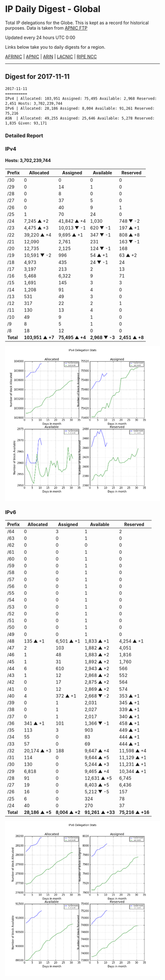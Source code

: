 # IP Daily Digest - Global

Total IP delegations for the Globe. This is kept as a record for historical purposes. Data is taken from [APNIC FTP](https://ftp.apnic.net/)

Updated every 24 hours UTC 0:00

Links below take you to daily digests for a region.

[AFRINIC](./archives/AFRINIC/) | [APNIC](./archives/APNIC/) | [ARIN](./archives/ARIN/) | [LACNIC](./archives/LACNIC/) | [RIPE NCC](./archives/RIPE_NCC/)

---

## Digest for 2017-11-11
```
2017-11-11
==========
IPv4 | Allocated: 103,951 Assigned: 75,495 Available: 2,968 Reserved: 2,451 Hosts: 3,702,239,744
IPv6 | Allocated: 28,186 Assigned: 8,004 Available: 91,261 Reserved: 75,216
ASN  | Allocated: 49,255 Assigned: 25,646 Available: 5,278 Reserved: 1,835 Given: 93,171
```

### Detailed Report

### IPv4

#### Hosts: **3,702,239,744**

| Prefix | Allocated | Assigned | Available | Reserved |
| ----- | ----- | ----- | ----- | ----- |
| /30 | 0 | 0 | 0 | 0 |
| /29 | 0 | 14 | 1 | 0 |
| /28 | 0 | 8 | 0 | 0 |
| /27 | 0 | 37 | 5 | 0 |
| /26 | 0 | 40 | 9 | 1 |
| /25 | 1 | 70 | 24 | 0 |
| /24 | 7,245 ▲ +2 | 41,842 ▲ +4 | 1,030 | 748 ▼ -2 |
| /23 | 4,475 ▲ +3 | 10,013 ▼ -1 | 620 ▼ -1 | 197 ▲ +1 |
| /22 | 39,220 ▲ +4 | 9,695 ▲ +1 | 347 ▼ -1 | 808 ▲ +8 |
| /21 | 12,090 | 2,761 | 231 | 163 ▼ -1 |
| /20 | 12,735 | 2,125 | 124 ▼ -1 | 168 |
| /19 | 10,591 ▼ -2 | 996 | 54 ▲ +1 | 63 ▲ +2 |
| /18 | 4,973 | 435 | 24 ▼ -1 | 24 |
| /17 | 3,197 | 213 | 2 | 13 |
| /16 | 5,468 | 6,322 | 9 | 71 |
| /15 | 1,691 | 145 | 3 | 3 |
| /14 | 1,208 | 91 | 4 | 0 |
| /13 | 531 | 49 | 3 | 0 |
| /12 | 317 | 22 | 2 | 1 |
| /11 | 130 | 13 | 4 | 0 |
| /10 | 49 | 9 | 1 | 0 |
| /9 | 8 | 5 | 1 | 0 |
| /8 | 18 | 12 | 0 | 0 |
| **Total** | **103,951 ▲ +7** | **75,495 ▲ +4** | **2,968 ▼ -3** | **2,451 ▲ +8** |

![ipv4-stats](ipv4-figure.png)

### IPv6

| Prefix | Allocated | Assigned | Available | Reserved |
| ----- | ----- | ----- | ----- | ----- |
| /64 | 0 | 3 | 1 | 2 |
| /63 | 0 | 0 | 1 | 0 |
| /62 | 0 | 0 | 0 | 0 |
| /61 | 0 | 0 | 1 | 0 |
| /60 | 0 | 0 | 1 | 0 |
| /59 | 0 | 0 | 1 | 0 |
| /58 | 0 | 0 | 1 | 0 |
| /57 | 0 | 0 | 1 | 0 |
| /56 | 0 | 0 | 1 | 0 |
| /55 | 0 | 0 | 1 | 0 |
| /54 | 0 | 0 | 1 | 0 |
| /53 | 0 | 0 | 1 | 0 |
| /52 | 0 | 0 | 1 | 0 |
| /51 | 0 | 0 | 1 | 0 |
| /50 | 0 | 0 | 1 | 0 |
| /49 | 0 | 0 | 1 | 0 |
| /48 | 135 ▲ +1 | 6,501 ▲ +1 | 1,833 ▲ +1 | 4,254 ▲ +1 |
| /47 | 2 | 103 | 1,882 ▲ +2 | 4,051 |
| /46 | 1 | 48 | 1,883 ▲ +2 | 1,816 |
| /45 | 1 | 31 | 1,892 ▲ +2 | 1,760 |
| /44 | 6 | 610 | 2,943 ▲ +2 | 566 |
| /43 | 1 | 12 | 2,868 ▲ +2 | 552 |
| /42 | 0 | 17 | 2,875 ▲ +2 | 564 |
| /41 | 0 | 12 | 2,869 ▲ +2 | 574 |
| /40 | 4 | 372 ▲ +1 | 2,668 ▼ -2 | 353 ▲ +1 |
| /39 | 0 | 1 | 2,031 | 345 ▲ +1 |
| /38 | 0 | 1 | 2,027 | 339 ▲ +1 |
| /37 | 0 | 1 | 2,017 | 340 ▲ +1 |
| /36 | 341 ▲ +1 | 101 | 1,366 ▼ -1 | 458 ▲ +1 |
| /35 | 113 | 3 | 903 | 449 ▲ +1 |
| /34 | 55 | 0 | 83 | 444 ▲ +1 |
| /33 | 57 | 0 | 69 | 444 ▲ +1 |
| /32 | 20,174 ▲ +3 | 188 | 9,647 ▲ +4 | 11,598 ▲ +4 |
| /31 | 114 | 0 | 9,644 ▲ +5 | 11,129 ▲ +1 |
| /30 | 130 | 0 | 5,244 ▲ +3 | 11,231 ▲ +1 |
| /29 | 6,818 | 0 | 9,465 ▲ +4 | 10,344 ▲ +1 |
| /28 | 91 | 0 | 12,631 ▲ +5 | 6,745 |
| /27 | 19 | 0 | 8,403 ▲ +5 | 6,436 |
| /26 | 16 | 0 | 5,212 ▼ -5 | 157 |
| /25 | 6 | 0 | 324 | 78 |
| /24 | 40 | 0 | 270 | 37 |
| **Total** | **28,186 ▲ +5** | **8,004 ▲ +2** | **91,261 ▲ +33** | **75,216 ▲ +16** |

![ipv6-stats](ipv6-figure.png)